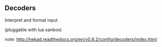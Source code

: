 ##  Decoders

Interpret and format input

(pluggable with lua sanbox)

note:
    http://hekad.readthedocs.org/en/v0.8.2/config/decoders/index.html
